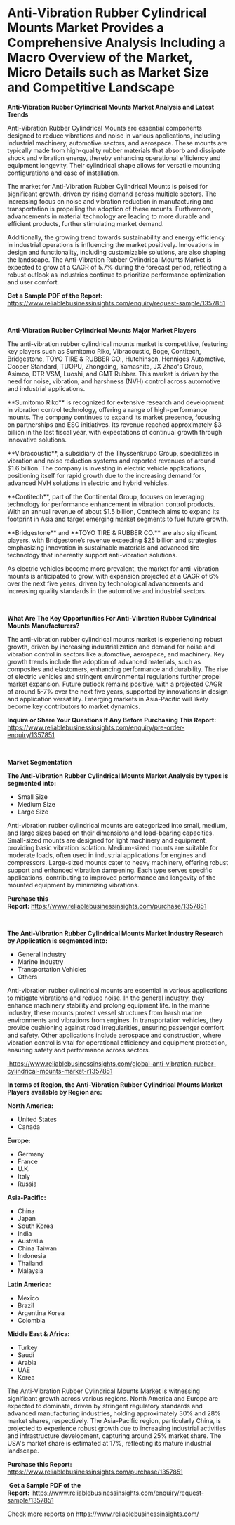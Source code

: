 <p><h1>Anti-Vibration Rubber Cylindrical Mounts Market Provides a Comprehensive Analysis Including a Macro Overview of the Market, Micro Details such as Market Size and Competitive Landscape</h1></p><p><strong>Anti-Vibration Rubber Cylindrical Mounts Market Analysis and Latest Trends</strong></p>
<p><p>Anti-Vibration Rubber Cylindrical Mounts are essential components designed to reduce vibrations and noise in various applications, including industrial machinery, automotive sectors, and aerospace. These mounts are typically made from high-quality rubber materials that absorb and dissipate shock and vibration energy, thereby enhancing operational efficiency and equipment longevity. Their cylindrical shape allows for versatile mounting configurations and ease of installation.</p><p>The market for Anti-Vibration Rubber Cylindrical Mounts is poised for significant growth, driven by rising demand across multiple sectors. The increasing focus on noise and vibration reduction in manufacturing and transportation is propelling the adoption of these mounts. Furthermore, advancements in material technology are leading to more durable and efficient products, further stimulating market demand. </p><p>Additionally, the growing trend towards sustainability and energy efficiency in industrial operations is influencing the market positively. Innovations in design and functionality, including customizable solutions, are also shaping the landscape. The Anti-Vibration Rubber Cylindrical Mounts Market is expected to grow at a CAGR of 5.7% during the forecast period, reflecting a robust outlook as industries continue to prioritize performance optimization and user comfort.</p></p>
<p><strong>Get a Sample PDF of the Report:&nbsp;</strong> <a href="https://www.reliablebusinessinsights.com/enquiry/request-sample/1357851?utm_campaign=2214&utm_medium=2&utm_source=Github&utm_content=ia&utm_term=01022025&utm_id=anti-vibration-rubber-cylindrical-mounts">https://www.reliablebusinessinsights.com/enquiry/request-sample/1357851</a></p>
<p>&nbsp;</p>
<p><strong>Anti-Vibration Rubber Cylindrical Mounts Major Market Players</strong></p>
<p><p>The anti-vibration rubber cylindrical mounts market is competitive, featuring key players such as Sumitomo Riko, Vibracoustic, Boge, Contitech, Bridgestone, TOYO TIRE & RUBBER CO., Hutchinson, Henniges Automotive, Cooper Standard, TUOPU, Zhongding, Yamashita, JX Zhao's Group, Asimco, DTR VSM, Luoshi, and GMT Rubber. This market is driven by the need for noise, vibration, and harshness (NVH) control across automotive and industrial applications.</p><p>**Sumitomo Riko** is recognized for extensive research and development in vibration control technology, offering a range of high-performance mounts. The company continues to expand its market presence, focusing on partnerships and ESG initiatives. Its revenue reached approximately $3 billion in the last fiscal year, with expectations of continual growth through innovative solutions.</p><p>**Vibracoustic**, a subsidiary of the Thyssenkrupp Group, specializes in vibration and noise reduction systems and reported revenues of around $1.6 billion. The company is investing in electric vehicle applications, positioning itself for rapid growth due to the increasing demand for advanced NVH solutions in electric and hybrid vehicles.</p><p>**Contitech**, part of the Continental Group, focuses on leveraging technology for performance enhancement in vibration control products. With an annual revenue of about $1.5 billion, Contitech aims to expand its footprint in Asia and target emerging market segments to fuel future growth.</p><p>**Bridgestone** and **TOYO TIRE & RUBBER CO.** are also significant players, with Bridgestone’s revenue exceeding $25 billion and strategies emphasizing innovation in sustainable materials and advanced tire technology that inherently support anti-vibration solutions.</p><p>As electric vehicles become more prevalent, the market for anti-vibration mounts is anticipated to grow, with expansion projected at a CAGR of 6% over the next five years, driven by technological advancements and increasing quality standards in the automotive and industrial sectors.</p></p>
<p>&nbsp;</p>
<p><strong>What Are The Key Opportunities For Anti-Vibration Rubber Cylindrical Mounts Manufacturers?</strong></p>
<p><p>The anti-vibration rubber cylindrical mounts market is experiencing robust growth, driven by increasing industrialization and demand for noise and vibration control in sectors like automotive, aerospace, and machinery. Key growth trends include the adoption of advanced materials, such as composites and elastomers, enhancing performance and durability. The rise of electric vehicles and stringent environmental regulations further propel market expansion. Future outlook remains positive, with a projected CAGR of around 5-7% over the next five years, supported by innovations in design and application versatility. Emerging markets in Asia-Pacific will likely become key contributors to market dynamics.</p></p>
<p><strong>Inquire or Share Your Questions If Any Before Purchasing This Report:</strong> <a href="https://www.reliablebusinessinsights.com/enquiry/pre-order-enquiry/1357851?utm_campaign=2214&utm_medium=2&utm_source=Github&utm_content=ia&utm_term=01022025&utm_id=anti-vibration-rubber-cylindrical-mounts">https://www.reliablebusinessinsights.com/enquiry/pre-order-enquiry/1357851</a></p>
<p>&nbsp;</p>
<p><strong>Market Segmentation</strong></p>
<p><strong>The Anti-Vibration Rubber Cylindrical Mounts Market Analysis by types is segmented into:</strong></p>
<p><ul><li>Small Size</li><li>Medium Size</li><li>Large Size</li></ul></p>
<p><p>Anti-vibration rubber cylindrical mounts are categorized into small, medium, and large sizes based on their dimensions and load-bearing capacities. Small-sized mounts are designed for light machinery and equipment, providing basic vibration isolation. Medium-sized mounts are suitable for moderate loads, often used in industrial applications for engines and compressors. Large-sized mounts cater to heavy machinery, offering robust support and enhanced vibration dampening. Each type serves specific applications, contributing to improved performance and longevity of the mounted equipment by minimizing vibrations.</p></p>
<p><strong>Purchase this Report:&nbsp;</strong><a href="https://www.reliablebusinessinsights.com/purchase/1357851?utm_campaign=2214&utm_medium=2&utm_source=Github&utm_content=ia&utm_term=01022025&utm_id=anti-vibration-rubber-cylindrical-mounts">https://www.reliablebusinessinsights.com/purchase/1357851</a></p>
<p>&nbsp;</p>
<p><strong>The Anti-Vibration Rubber Cylindrical Mounts Market Industry Research by Application is segmented into:</strong></p>
<p><ul><li>General Industry</li><li>Marine Industry</li><li>Transportation Vehicles</li><li>Others</li></ul></p>
<p><p>Anti-vibration rubber cylindrical mounts are essential in various applications to mitigate vibrations and reduce noise. In the general industry, they enhance machinery stability and prolong equipment life. In the marine industry, these mounts protect vessel structures from harsh marine environments and vibrations from engines. In transportation vehicles, they provide cushioning against road irregularities, ensuring passenger comfort and safety. Other applications include aerospace and construction, where vibration control is vital for operational efficiency and equipment protection, ensuring safety and performance across sectors.</p></p>
<p><a href="https://www.reliablebusinessinsights.com/global-anti-vibration-rubber-cylindrical-mounts-market-r1357851?utm_campaign=2214&utm_medium=2&utm_source=Github&utm_content=ia&utm_term=01022025&utm_id=anti-vibration-rubber-cylindrical-mounts">&nbsp;https://www.reliablebusinessinsights.com/global-anti-vibration-rubber-cylindrical-mounts-market-r1357851</a></p>
<p><strong>In terms of Region, the Anti-Vibration Rubber Cylindrical Mounts Market Players available by Region are:</strong></p>
<p>
    <p> <strong> North America: </strong>
        <ul>
            <li>United States</li>
            <li>Canada</li>
        </ul>
        </p> 
    <p> <strong> Europe: </strong>
        <ul>
            <li>Germany</li>
            <li>France</li>
            <li>U.K.</li>
            <li>Italy</li>
            <li>Russia</li>
        </ul>
        </p> 
    <p> <strong> Asia-Pacific: </strong>
        <ul>
            <li>China</li>
            <li>Japan</li>
            <li>South Korea</li>
            <li>India</li>
            <li>Australia</li>
            <li>China Taiwan</li>
            <li>Indonesia</li>
            <li>Thailand</li>
            <li>Malaysia</li>
        </ul>
        </p> 
    <p> <strong> Latin America: </strong>
        <ul>
            <li>Mexico</li>
            <li>Brazil</li>
            <li>Argentina Korea</li>
            <li>Colombia</li>
        </ul>
        </p> 
    <p> <strong> Middle East & Africa: </strong>
        <ul>
            <li>Turkey</li>
            <li>Saudi</li>
            <li>Arabia</li>
            <li>UAE</li>
            <li>Korea</li>
        </ul>
    </p>
    </p>
<p><p>The Anti-Vibration Rubber Cylindrical Mounts Market is witnessing significant growth across various regions. North America and Europe are expected to dominate, driven by stringent regulatory standards and advanced manufacturing industries, holding approximately 30% and 28% market shares, respectively. The Asia-Pacific region, particularly China, is projected to experience robust growth due to increasing industrial activities and infrastructure development, capturing around 25% market share. The USA's market share is estimated at 17%, reflecting its mature industrial landscape.</p></p>
<p><strong>Purchase this Report: </strong><a href="https://www.reliablebusinessinsights.com/purchase/1357851?utm_campaign=2214&utm_medium=2&utm_source=Github&utm_content=ia&utm_term=01022025&utm_id=anti-vibration-rubber-cylindrical-mounts">https://www.reliablebusinessinsights.com/purchase/1357851</a></p>
<p>&nbsp;<strong>Get a Sample PDF of the Report:&nbsp;&nbsp;</strong><a href="https://www.reliablebusinessinsights.com/enquiry/request-sample/1357851?utm_campaign=2214&utm_medium=2&utm_source=Github&utm_content=ia&utm_term=01022025&utm_id=anti-vibration-rubber-cylindrical-mounts">https://www.reliablebusinessinsights.com/enquiry/request-sample/1357851</a></p>
<p><strong></strong></p>
<p>Check more reports on <a href="https://www.reliablebusinessinsights.com/?utm_campaign=2214&utm_medium=2&utm_source=Github&utm_content=ia&utm_term=01022025&utm_id=anti-vibration-rubber-cylindrical-mounts">https://www.reliablebusinessinsights.com/</a></p>